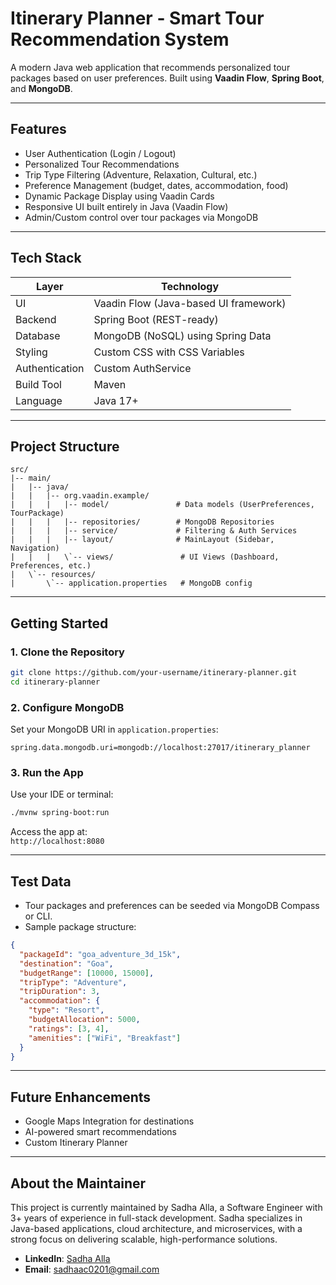 # Itinerary Planner - Smart Tour Recommendation System

A modern Java web application that recommends personalized tour packages based on user preferences. Built using **Vaadin Flow**, **Spring Boot**, and **MongoDB**.

---

## Features

- User Authentication (Login / Logout)
- Personalized Tour Recommendations
- Trip Type Filtering (Adventure, Relaxation, Cultural, etc.)
- Preference Management (budget, dates, accommodation, food)
- Dynamic Package Display using Vaadin Cards
- Responsive UI built entirely in Java (Vaadin Flow)
- Admin/Custom control over tour packages via MongoDB

---

## Tech Stack

| Layer        | Technology             |
|--------------|------------------------|
| UI           | Vaadin Flow (Java-based UI framework) |
| Backend      | Spring Boot (REST-ready) |
| Database     | MongoDB (NoSQL) using Spring Data |
| Styling      | Custom CSS with CSS Variables |
| Authentication | Custom AuthService |
| Build Tool   | Maven |
| Language     | Java 17+ |

---

## Project Structure

```
src/
|-- main/
|   |-- java/
|   |   |-- org.vaadin.example/
|   |   |   |-- model/               # Data models (UserPreferences, TourPackage)
|   |   |   |-- repositories/        # MongoDB Repositories
|   |   |   |-- service/             # Filtering & Auth Services
|   |   |   |-- layout/              # MainLayout (Sidebar, Navigation)
|   |   |   \`-- views/               # UI Views (Dashboard, Preferences, etc.)
|   \`-- resources/
|       \`-- application.properties   # MongoDB config
```

---

## Getting Started

### 1. Clone the Repository
```bash
git clone https://github.com/your-username/itinerary-planner.git
cd itinerary-planner
```

### 2. Configure MongoDB
Set your MongoDB URI in `application.properties`:
```properties
spring.data.mongodb.uri=mongodb://localhost:27017/itinerary_planner
```

### 3. Run the App
Use your IDE or terminal:
```bash
./mvnw spring-boot:run
```

Access the app at:  
`http://localhost:8080`

---

## Test Data

- Tour packages and preferences can be seeded via MongoDB Compass or CLI.
- Sample package structure:
```json
{
  "packageId": "goa_adventure_3d_15k",
  "destination": "Goa",
  "budgetRange": [10000, 15000],
  "tripType": "Adventure",
  "tripDuration": 3,
  "accommodation": {
    "type": "Resort",
    "budgetAllocation": 5000,
    "ratings": [3, 4],
    "amenities": ["WiFi", "Breakfast"]
  }
}
```

---

## Future Enhancements

- Google Maps Integration for destinations
- AI-powered smart recommendations
- Custom Itinerary Planner

---

## About the Maintainer

This project is currently maintained by Sadha Alla, a Software Engineer with 3+ years of experience in full-stack development. Sadha specializes in Java-based applications, cloud architecture, and microservices, with a strong focus on delivering scalable, high-performance solutions.

- **LinkedIn**: [Sadha Alla](https://www.linkedin.com/in/sadhaalla/)
- **Email**: sadhaac0201@gmail.com